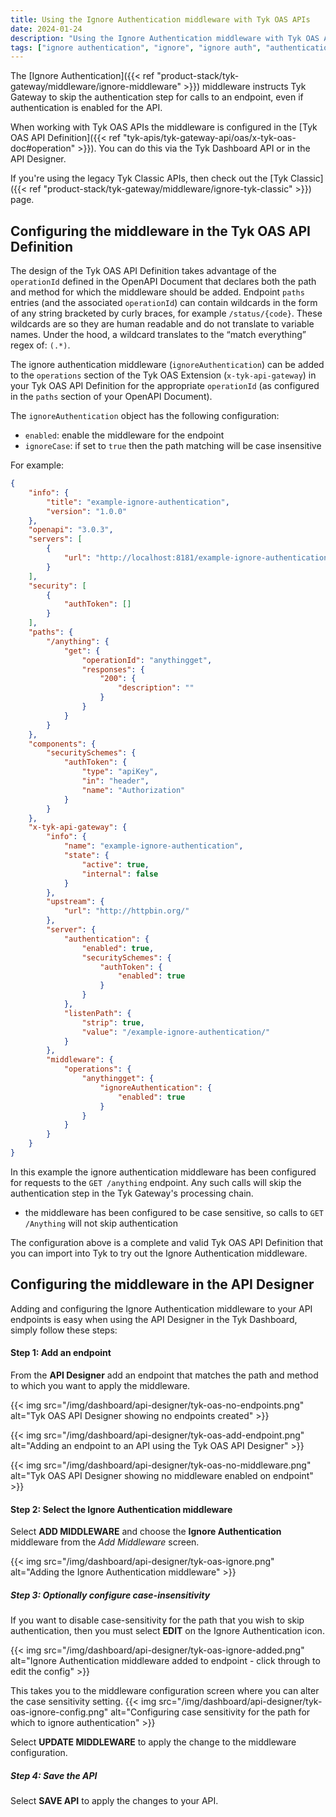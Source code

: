 ```yaml
---
title: Using the Ignore Authentication middleware with Tyk OAS APIs
date: 2024-01-24
description: "Using the Ignore Authentication middleware with Tyk OAS APIs"
tags: ["ignore authentication", "ignore", "ignore auth", "authentication", "middleware", "per-endpoint", "Tyk OAS", "Tyk OAS APIs"]
---
```


The [Ignore Authentication]({{< ref "product-stack/tyk-gateway/middleware/ignore-middleware" >}}) middleware instructs Tyk Gateway to skip the authentication step for calls to an endpoint, even if authentication is enabled for the API.

When working with Tyk OAS APIs the middleware is configured in the [Tyk OAS API Definition]({{< ref "tyk-apis/tyk-gateway-api/oas/x-tyk-oas-doc#operation" >}}). You can do this via the Tyk Dashboard API or in the API Designer.

If you're using the legacy Tyk Classic APIs, then check out the [Tyk Classic]({{< ref "product-stack/tyk-gateway/middleware/ignore-tyk-classic" >}}) page.

## Configuring the middleware in the Tyk OAS API Definition

The design of the Tyk OAS API Definition takes advantage of the `operationId` defined in the OpenAPI Document that declares both the path and method for which the middleware should be added. Endpoint `paths` entries (and the associated `operationId`) can contain wildcards in the form of any string bracketed by curly braces, for example `/status/{code}`. These wildcards are so they are human readable and do not translate to variable names. Under the hood, a wildcard translates to the “match everything” regex of: `(.*)`.

The ignore authentication middleware (`ignoreAuthentication`) can be added to the `operations` section of the Tyk OAS Extension (`x-tyk-api-gateway`) in your Tyk OAS API Definition for the appropriate `operationId` (as configured in the `paths` section of your OpenAPI Document).

The `ignoreAuthentication` object has the following configuration:
- `enabled`: enable the middleware for the endpoint
- `ignoreCase`: if set to `true` then the path matching will be case insensitive

For example:
```json {hl_lines=["65-69"],linenos=true, linenostart=1}
{
    "info": {
        "title": "example-ignore-authentication",
        "version": "1.0.0"
    },
    "openapi": "3.0.3",
    "servers": [
        {
            "url": "http://localhost:8181/example-ignore-authentication/"
        }
    ], 
    "security": [
        {
            "authToken": []
        }
    ],     
    "paths": {
        "/anything": {
            "get": {
                "operationId": "anythingget",
                "responses": {
                    "200": {
                        "description": ""
                    }
                }
            }
        }
    },
    "components": {
        "securitySchemes": {
            "authToken": {
                "type": "apiKey",
                "in": "header",
                "name": "Authorization"
            }
        }        
    },    
    "x-tyk-api-gateway": {
        "info": {
            "name": "example-ignore-authentication",
            "state": {
                "active": true,
                "internal": false
            }
        },
        "upstream": {
            "url": "http://httpbin.org/"
        },
        "server": {
            "authentication": {
                "enabled": true,
                "securitySchemes": {
                    "authToken": {
                        "enabled": true
                    }
                }
            },
            "listenPath": {
                "strip": true,
                "value": "/example-ignore-authentication/"
            }        
        },
        "middleware": {
            "operations": {
                "anythingget": {
                    "ignoreAuthentication": {
                        "enabled": true
                    }
                }
            }
        }
    }
}
```

In this example the ignore authentication middleware has been configured for requests to the `GET /anything` endpoint. Any such calls will skip the authentication step in the Tyk Gateway's processing chain.
- the middleware has been configured to be case sensitive, so calls to `GET /Anything` will not skip authentication

The configuration above is a complete and valid Tyk OAS API Definition that you can import into Tyk to try out the Ignore Authentication middleware.

## Configuring the middleware in the API Designer

Adding and configuring the Ignore Authentication middleware to your API endpoints is easy when using the API Designer in the Tyk Dashboard, simply follow these steps:

#### Step 1: Add an endpoint

From the **API Designer** add an endpoint that matches the path and method to which you want to apply the middleware.

{{< img src="/img/dashboard/api-designer/tyk-oas-no-endpoints.png" alt="Tyk OAS API Designer showing no endpoints created" >}}

{{< img src="/img/dashboard/api-designer/tyk-oas-add-endpoint.png" alt="Adding an endpoint to an API using the Tyk OAS API Designer" >}}

{{< img src="/img/dashboard/api-designer/tyk-oas-no-middleware.png" alt="Tyk OAS API Designer showing no middleware enabled on endpoint" >}}

#### Step 2: Select the Ignore Authentication middleware

Select **ADD MIDDLEWARE** and choose the **Ignore Authentication** middleware from the *Add Middleware* screen.

{{< img src="/img/dashboard/api-designer/tyk-oas-ignore.png" alt="Adding the Ignore Authentication middleware" >}}

##### Step 3: Optionally configure case-insensitivity

If you want to disable case-sensitivity for the path that you wish to skip authentication, then you must select **EDIT** on the Ignore Authentication icon.

{{< img src="/img/dashboard/api-designer/tyk-oas-ignore-added.png" alt="Ignore Authentication middleware added to endpoint - click through to edit the config" >}}

This takes you to the middleware configuration screen where you can alter the case sensitivity setting.
{{< img src="/img/dashboard/api-designer/tyk-oas-ignore-config.png" alt="Configuring case sensitivity for the path for which to ignore authentication" >}}

Select **UPDATE MIDDLEWARE** to apply the change to the middleware configuration.

##### Step 4: Save the API

Select **SAVE API** to apply the changes to your API.
